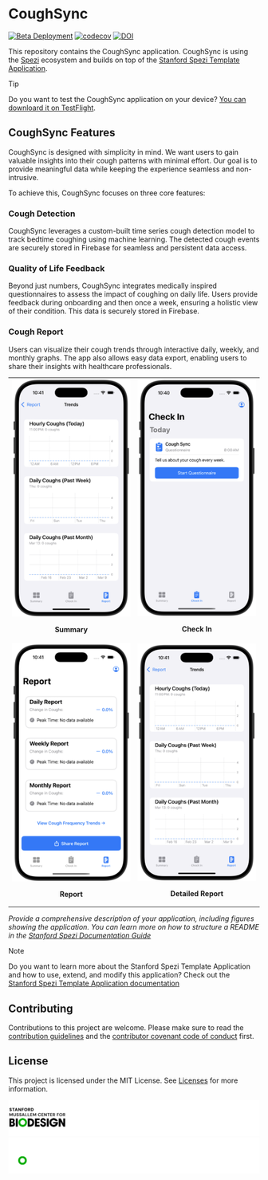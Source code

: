 <!--

This source file is part of the CoughSync based on the Stanford Spezi Template Application project

SPDX-FileCopyrightText: 2025 Stanford University

SPDX-License-Identifier: MIT

-->

# CoughSync

[![Beta Deployment](https://github.com/CS342/2025-CoughSync/actions/workflows/beta-deployment.yml/badge.svg)](https://github.com/CS342/2025-CoughSync/actions/workflows/beta-deployment.yml)
[![codecov](https://codecov.io/gh/CS342/2025-CoughSync/graph/badge.svg?token=ScRESP8x1r)](https://codecov.io/gh/CS342/2025-CoughSync)
[![DOI](https://zenodo.org/badge/DOI/10.5281/zenodo.14740621.svg)](https://doi.org/10.5281/zenodo.14740621)


This repository contains the CoughSync application.
CoughSync is using the [Spezi](https://github.com/StanfordSpezi/Spezi) ecosystem and builds on top of the [Stanford Spezi Template Application](https://github.com/StanfordSpezi/SpeziTemplateApplication).

> [!TIP]
> Do you want to test the CoughSync application on your device? [You can downloard it on TestFlight](https://testflight.apple.com/join/2DKsMx2z).


## CoughSync Features

CoughSync is designed with simplicity in mind. We want users to gain valuable insights into their cough patterns with minimal effort. Our goal is to provide meaningful data while keeping the experience seamless and non-intrusive.

To achieve this, CoughSync focuses on three core features:

### Cough Detection

CoughSync leverages a custom-built time series cough detection model to track bedtime coughing using machine learning. The detected cough events are securely stored in Firebase for seamless and persistent data access.

### Quality of Life Feedback

Beyond just numbers, CoughSync integrates medically inspired questionnaires to assess the impact of coughing on daily life. Users provide feedback during onboarding and then once a week, ensuring a holistic view of their condition. This data is securely stored in Firebase.

### Cough Report

Users can visualize their cough trends through interactive daily, weekly, and monthly graphs. The app also allows easy data export, enabling users to share their insights with healthcare professionals.

<table>
  <tr>
    <td>
      <div align="center">
        <img src="https://github.com/CS342/2025-CoughSync/blob/documentation/Resources/Report2.png?raw=true" width="250"/>
        <p><strong>Summary</strong></p>
      </div>
    </td>
    <td>
      <div align="center">
        <img src="https://raw.githubusercontent.com/CS342/2025-CoughSync/main/Resources/Check In.png" width="250"/>
        <p><strong>Check In</strong></p>
      </div>
    </td>
  </tr>
  <tr>
    <td>
      <div align="center">
        <img src="https://raw.githubusercontent.com/CS342/2025-CoughSync/main/Resources/Report.png" width="250"/>
        <p><strong>Report</strong></p>
      </div>
    </td>
    <td>
      <div align="center">
        <img src="https://raw.githubusercontent.com/CS342/2025-CoughSync/main/Resources/Report2.png" width="250"/>
        <p><strong>Detailed Report</strong></p>
      </div>
    </td>
  </tr>
</table>



*Provide a comprehensive description of your application, including figures showing the application. You can learn more on how to structure a README in the [Stanford Spezi Documentation Guide](https://swiftpackageindex.com/stanfordspezi/spezi/documentation/spezi/documentation-guide)*

> [!NOTE]  
> Do you want to learn more about the Stanford Spezi Template Application and how to use, extend, and modify this application? Check out the [Stanford Spezi Template Application documentation](https://stanfordspezi.github.io/SpeziTemplateApplication)


## Contributing

Contributions to this project are welcome. Please make sure to read the [contribution guidelines](https://github.com/StanfordSpezi/.github/blob/main/CONTRIBUTING.md) and the [contributor covenant code of conduct](https://github.com/StanfordSpezi/.github/blob/main/CODE_OF_CONDUCT.md) first.


## License

This project is licensed under the MIT License. See [Licenses](LICENSES) for more information.

![Spezi Footer](https://raw.githubusercontent.com/StanfordSpezi/.github/main/assets/FooterLight.png#gh-light-mode-only)
![Spezi Footer](https://raw.githubusercontent.com/StanfordSpezi/.github/main/assets/FooterDark.png#gh-dark-mode-only)
